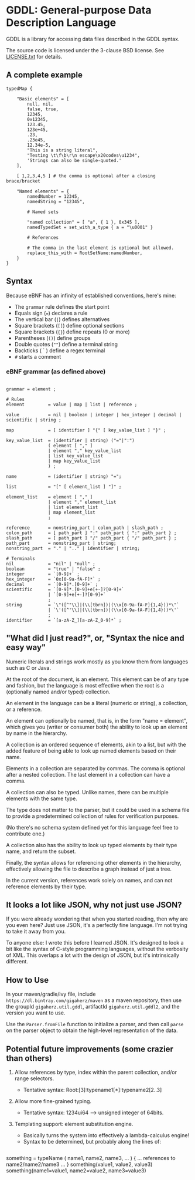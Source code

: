 GDDL: General-purpose Data Description Language
=============

GDDL is a library for accessing data files described in the GDDL syntax.

The source code is licensed under the 3-clause BSD license.
See [LICENSE.txt](/LICENSE.txt) for details.

A complete example
--------------------

```
typedMap {

    "Basic elements" = [
        null, nil,
        false, true,
        12345,
        0x12345,
        123.45,
        123e+45,
        .23,
        .23e45,
        12.34e-5,
        "This is a string literal",
        "Testing \t\f\b\r\n escape\x20codes\u1234",
        'Strings can also be single-quoted.'
    ],

    [ 1,2,3,4,5 ] # the comma is optional after a closing brace/bracket

    "Named elements" = {  
        namedNumber = 12345,
        namedString = "12345",
    
        # Named sets
    
        "named collection" = [ "a", { 1 }, 0x345 ],
        namedTypedSet = set_with_a_type { a = "\u0001" }
    
        # References

        # The comma in the last element is optional but allowed.
        replace_this_with = RootSetName:namedNumber,
    }
}

```

Syntax
-------

Because eBNF has an infinity of established conventions, here's mine:
* The `grammar` rule defines the start point
* Equals sign (`=`) declares a rule
* The vertical bar (`|`) defines alternatives
* Square brackets (`[]`) define optional sections
* Square brackets (`{}`) define repeats (0 or more)
* Parentheses (`()`) define groups
* Double quotes (`""`) define a terminal string
* Backticks ( ` ) define a regex terminal
* `#` starts a comment

### eBNF grammar (as defined above)

```ebnf

grammar = element ;

# Rules 
element         = value | map | list | reference ;

value           = nil | boolean | integer | hex_integer | decimal | scientific | string ;

map             = [ identifier ] "{" [ key_value_list ] "}" ;

key_value_list  = (identifier | string) ("="|":")
                ( element [ "," ]     
                | element "," key_value_list
                | list key_value_list
                | map key_value_list
                ) ;

name            = (identifier | string) "=";

list            = "[" [ element_list ] "]" ;

element_list    = element [ "," ]
                | element "," element_list
                | list element_list
                | map element_list
                ;

reference       = nonstring_part | colon_path | slash_path ;
colon_path      = [ path_part ] ":" path_part { ":" path_part } ;
slash_path      = [ path_part ] "/" path_part { "/" path_part } ;
path_part       = nonstring_part | string;
nonstring_part  = "." | ".." | identifier | string;

# Terminals
nil             = "nil" | "null" ;
boolean         = "true" | "false" ;
integer         = `[0-9]+` ;
hex_integer     = `0x[0-9a-fA-F]*` ;
decimal         = `[0-9]*.[0-9]+` ;
scientific      = `[0-9]*.[0-9]+e[+-]?[0-9]+`
                | `[0-9]+e[+-]?[0-9]+`
                ;
string          = `\"([^"\\]|(\\[tbrn])|(\\x[0-9a-fA-F]{1,4}))*\"`
                | `\'([^'\\]|(\\[tbrn])|(\\x[0-9a-fA-F]{1,4}))*\'`
                ;
identifier      = `[a-zA-Z_][a-zA-Z_0-9]*` ;
```

"What did I just read?", or, "Syntax the nice and easy way"
--------------------------------------------------

Numeric literals and strings work mostly as you know them from languages such as C or Java.

At the root of the document, is an element. This element can be of any type and fashion,
but the language is most effective when the root is a (optionally named and/or typed) collection.

An element in the language can be a literal (numeric or string), a collection, or a reference.

An element can optionally be named, that is, in the form "name = element",
which gives you (writer or consumer both) the ability to look up an element by name in the hierarchy.

A collection is an ordered sequence of elements, akin to a list, but with the added feature of
being able to look up named elements based on their name.

Elements in a collection are separated by commas. The comma is optional after a nested collection.
The last element in a collection can have a comma.

A collection can also be typed. Unlike names, there can be multiple elements with the same type.

The type does not matter to the parser, but it could be used in a schema file
to provide a predetermined collection of rules for verification purposes.

(No there's no schema system defined yet for this language feel free to contribute one.)

A collection also has the ability to look up typed elements by their type name, and return the subset.

Finally, the syntax allows for referencing other elements in the hierarchy,
effectively allowing the file to describe a graph instead of just a tree.

In the current version, references work solely on names, and can not reference elements by their type.

It looks a lot like JSON, why not just use JSON?
------------------------------------------------

If you were already wondering that when you started reading, then why are you even here? Just use JSON, it's a perfectly fine language. I'm not trying to take it away from you.

To anyone else: I wrote this before I learned JSON. It's designed to look a bit like the syntax of C-style programming languages, without the verbosity of XML. This overlaps a lot with the design of JSON, but it's intrinsically different.

How to Use
--------------------

In your maven/gradle/ivy file, include `https://dl.bintray.com/gigaherz/maven` as a maven repository, then use the groupId `gigaherz.util.gddl`, artifactId `gigaherz.util.gddl2`, and the version you want to use.

Use the `Parser.fromFile` function to initialize a parser, and then call `parse` on the parser object to obtain the high-level representation of the data.

Potential future improvements (some crazier than others)
------------------------------

1. Allow references by type, index within the parent collection, and/or range selectors.
   * Tentative syntax: Root:[3]:typename1[*]:typename2[2..3]

1. Allow more fine-grained typing.
   * Tentative syntax: 1234ui64 --> unsigned integer of 64bits.

1. Templating support: element substitution engine.
   * Basically turns the system into effectively a lambda-calculus engine!
   * Syntax to be determined, but probably along the lines of:
     ```
something = typeName ( name1, name2, name3, ... ) { 
... references to name2/name2/name3 ... 
}
something(value1, value2, value3)
something(name1=value1, name2=value2, name3=value3)
```